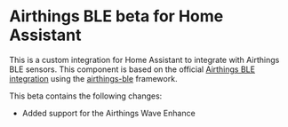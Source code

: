 # Airthings BLE beta for Home Assistant

This is a custom integration for Home Assistant to integrate with Airthings BLE sensors. This component is based on the official [Airthings BLE integration](https://www.home-assistant.io/integrations/airthings_ble/) using the [airthings-ble](https://github.com/Airthings/airthings-ble/) framework.

This beta contains the following changes:

- Added support for the Airthings Wave Enhance
